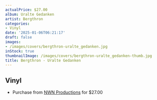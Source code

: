 ```yaml
---
actualPrice: $27.00
album: Uralte Gedanken
artist: Bergthron
categories:
- Vinyl
date: '2025-01-06T06:21:17'
draft: false
images:
- /images/covers/bergthron-uralte_gedanken.jpg
inStock: true
thumbnailImage: /images/covers/bergthron-uralte_gedanken-thumb.jpg
title: Bergthron - Uralte Gedanken
---
```


## Vinyl
* Purchase from [NWN Productions](http://shop.nwnprod.com/index.php?route=product/product&path=75&product_id=59254&sort=pd.name&order=ASC) for $27.00
